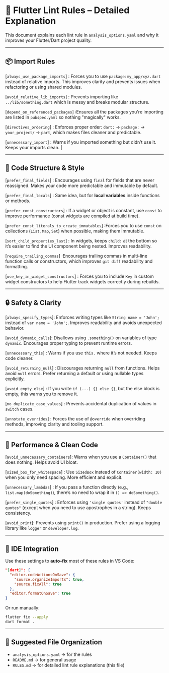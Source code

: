 # 📘 Flutter Lint Rules – Detailed Explanation

This document explains each lint rule in `analysis_options.yaml` and why it improves your Flutter/Dart project quality.

---

## 📦 Import Rules

[`always_use_package_imports`] : Forces you to use `package:my_app/xyz.dart` instead of relative imports. This improves clarity and prevents issues when refactoring or using shared modules.

[`avoid_relative_lib_imports`] : Prevents importing like `../lib/something.dart` which is messy and breaks modular structure.

[`depend_on_referenced_packages`] :Ensures all the packages you're importing are listed in `pubspec.yaml` so nothing "magically" works.

[`directives_ordering`] : Enforces proper order: `dart:` → `package:` → `your_project/` → `part`, which makes files cleaner and predictable.

[`unnecessary_import`] : Warns if you imported something but didn’t use it. Keeps your imports clean. |

---

## 🧱 Code Structure & Style

[`prefer_final_fields`] : Encourages using `final` for fields that are never reassigned. Makes your code more predictable and immutable by default.

[`prefer_final_locals`] : Same idea, but for **local variables** inside functions or methods.

[`prefer_const_constructors`] : If a widget or object is constant, use `const` to improve performance (const widgets are compiled at build time).

[`prefer_const_literals_to_create_immutables`] :Forces you to use `const` on collections (`List`, `Map`, `Set`) when possible, making them immutable.

[`sort_child_properties_last`] : In widgets, keeps `child:` at the bottom so it’s easier to find the UI component being nested. Improves readability.

[`require_trailing_commas`] :Encourages trailing commas in multi-line function calls or constructors, which improves `git diff` readability and formatting.

[`use_key_in_widget_constructors`] : Forces you to include `Key` in custom widget constructors to help Flutter track widgets correctly during rebuilds.

---

## 🔒 Safety & Clarity

[`always_specify_types`]: Enforces writing types like `String name = 'John';` instead of `var name = 'John';`. Improves readability and avoids unexpected behavior.

[`avoid_dynamic_calls`]: Disallows using `.something()` on variables of type `dynamic`. Encourages proper typing to prevent runtime errors.

[`unnecessary_this`] : Warns if you use `this.` where it’s not needed. Keeps code cleaner.

[`avoid_returning_null`] : Discourages returning `null` from functions. Helps avoid `null` errors. Prefer returning a default or using nullable types explicitly.

[`avoid_empty_else`] : If you write `if (...) {} else {}`, but the else block is empty, this warns you to remove it.

[`no_duplicate_case_values`] : Prevents accidental duplication of values in `switch` cases.

[`annotate_overrides`] : Forces the use of `@override` when overriding methods, improving clarity and tooling support.

---

## 🎯 Performance & Clean Code

[`avoid_unnecessary_containers`]: Warns when you use a `Container()` that does nothing. Helps avoid UI bloat.

[`sized_box_for_whitespace`] : Use `SizedBox` instead of `Container(width: 10)` when you only need spacing. More efficient and explicit.

[`unnecessary_lambdas`] : If you pass a function directly (e.g., `list.map(doSomething)`), there’s no need to wrap it in `() => doSomething()`.

[`prefer_single_quotes`] : Enforces using `'single quotes'` instead of `"double quotes"` (except when you need to use apostrophes in a string). Keeps consistency.

[`avoid_print`]: Prevents using `print()` in production. Prefer using a logging library like `logger` or `developer.log`.

---

## 🔗 IDE Integration

Use these settings to **auto-fix** most of these rules in VS Code:

```json
"[dart]": {
  "editor.codeActionsOnSave": {
    "source.organizeImports": true,
    "source.fixAll": true
  },
  "editor.formatOnSave": true
}
```

Or run manually:

```bash
flutter fix --apply
dart format .
```

---

## 📁 Suggested File Organization

- `analysis_options.yaml` → for the rules
- `README.md` → for general usage
- `RULES.md` → for detailed lint rule explanations (this file)
